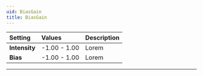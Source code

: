 ```yaml
---
uid: BiasGain
title: BiasGain
---
```




| Setting       | Values       | Description |
| :------------ | :----------- | :---------- |
| **Intensity** | -1.00 - 1.00 | Lorem       |
| **Bias**      | -1.00 - 1.00 | Lorem       |




***

<!--examples-->